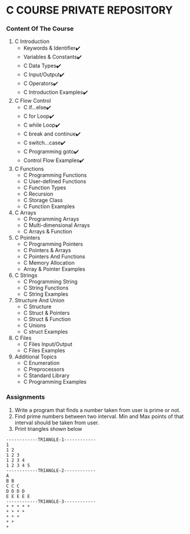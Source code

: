 # C COURSE PRIVATE REPOSITORY
### Content Of The Course
1. C Introduction
    - Keywords & Identifier:heavy_check_mark:
    - Variables & Constants:heavy_check_mark:
    - C Data Types:heavy_check_mark:
    - C Input/Output:heavy_check_mark:
    - C Operators:heavy_check_mark:
    - C Introduction Examples:heavy_check_mark:
3. C Flow Control
    - C if...else:heavy_check_mark:
    - C for Loop:heavy_check_mark:
    - C while Loop:heavy_check_mark:
    - C break and continue:heavy_check_mark:
    - C switch...case:heavy_check_mark:
    - C Programming goto:heavy_check_mark:
    - Control Flow Examples:heavy_check_mark:
5. C Functions
    - C Programming Functions
    - C User-defined Functions
    - C Function Types
    - C Recursion
    - C Storage Class
    - C Function Examples
7. C Arrays
    - C Programming Arrays
    - C Multi-dimensional Arrays
    - C Arrays & Function
9. C Pointers
    - C Programming Pointers
    - C Pointers & Arrays
    - C Pointers And Functions
    - C Memory Allocation
    - Array & Pointer Examples
11. C Strings
    - C Programming String
    - C String Functions
    - C String Examples
13. Structure And Union
    - C Structure
    - C Struct & Pointers
    - C Struct & Function
    - C Unions
    - C struct Examples
15. C Files
    - C Files Input/Output
    - C Files Examples
17. Additional Topics
    - C Enumeration
    - C Preprocessors
    - C Standard Library
    - C Programming Examples

### Assignments
1. Write a program that finds a number taken from user is prime or not.
2. Find prime numbers between two interval. Min and Max points of that interval should be taken from user.
3. Print triangles shown below
```
------------TRIANGLE-1------------
1
1 2
1 2 3
1 2 3 4
1 2 3 4 5
------------TRIANGLE-2------------
A
B B
C C C
D D D D
E E E E E
------------TRIANGLE-3------------
* * * * *
* * * *
* * * 
* *
*
```
